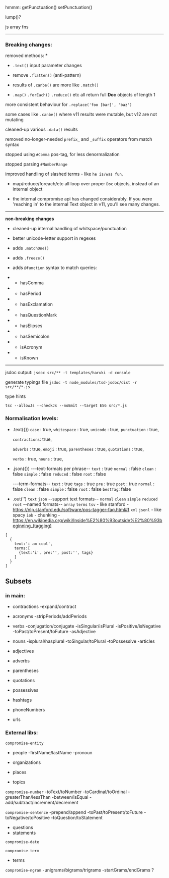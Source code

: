 hmmm:
  getPunctuation()
  setPunctuation()

  lump()?

  js array fns


---
### Breaking changes:

removed methods:
* 

 
* `.text()` input parameter changes
  
* remove `.flatten()` (anti-pattern)

* results of `.canbe()` are more like `.match()`

* `.map()` `.forEach()` `.reduce()` etc all return full **Doc** objects of length 1

more consistent behaviour for `.replace('foo [bar]', 'baz')`

some cases like `.canbe()` where v11 results were mutable, but v12 are not mutating

cleaned-up various `.data()` results

removed no-longer-needed `prefix_` and `_suffix` operators from match syntax

stopped using `#Comma` pos-tag, for less denormalization

stopped parsing `#NumberRange`

improved handling of slashed terms - like `he is/was fun.`

* map/reduce/foreach/etc all loop over proper `Doc` objects, instead of an internal object

* the internal compromise api has changed considerably. If you were 'reaching in' to the internal Text object in v11, you'll see many changes.
---

**non-breaking changes**

* cleaned-up internal handling of whitspace/punctuation
  
* better unicode-letter support in regexes

* adds `.matchOne()`
* adds `.freeze()`

* adds `@function` syntax to match queries:
* *  hasComma
* *  hasPeriod
* *  hasExclamation
* *  hasQuestionMark
* *  hasElipses
* *  hasSemicolon
* *  isAcronym
* *  isKnown

---

jsdoc output:
`jsdoc src/** -t templates/haruki -d console`

generate typings file
`jsdoc -t node_modules/tsd-jsdoc/dist -r src/**/*.js`

type hints

`tsc --allowJs --checkJs --noEmit --target ES6 src/*.js`


### Normalisation levels:

* .text({})
    `case` : true,
    `whitespace` : true,
    `unicode` : true,
    `punctuation` : true,

    `contractions`:  true,

    `adverbs` : true,
    `emoji` : true,
    `parentheses` : true,
    `quotations` : true,

    `verbs` : true,
    `nouns` : true,

* .json({})
  ---text-formats per phrase--
    `text` : true
    `normal` : false
    `clean` : false
    `simple` : false
    `reduced` : false
    `root` : false

  ---term-formats--
    `text` : true
    `tags` : true
    `pre` : true
    `post` : true
    `normal` : false
    `clean` : false
    `simple` : false
    `root` : false
    `bestTag`: false


* .out('')
  `text`
  `json`
    --support text formats--
  `normal`
  `clean`
  `simple`
  `reduced`
  `root`
   --named formats--
  `array`
  `terms`
  `tsv` - like stanford  -https://nlp.stanford.edu/software/pos-tagger-faq.html#f
  `xml`
  `jsonl` - like spacy
  `iob` - chunking - https://en.wikipedia.org/wiki/Inside%E2%80%93outside%E2%80%93beginning_(tagging)

```
[
  {
    text:'i am cool',
    terms:[
      {text:'i', pre:'', post:'', tags}
    ]
  }
]
```



## Subsets

### in main:

- contractions
  -expand/contract

- acronyms
  -stripPeriods/addPeriods

* verbs
  -conjugation/conjugate
  -isSingular/isPlural
  -isPositive/isNegative
  -toPast/toPresent/toFuture
  -asAdjective

* nouns
  -isplural/hasplural
  -toSingular/toPlural
  -toPossessive
  -articles

* adjectives
* adverbs
* parentheses
* quotations
* possessives

* hashtags
* phoneNumbers
* urls

### External libs:

`compromise-entity`

- people
  -firstName/lastName
  -pronoun

- organizations
- places
- topics

`compromise-number`
-toText/toNumber
-toCardinal/toOrdinal
-greaterThan/lessThan
-between/isEqual
-add/subtract/increment/decrement

`compromise-sentence`
-prepend/append
-toPast/toPresent/toFuture
-toNegative/toPositive
-toQuestion/toStatement

- questions
- statements

`compromise-date`

`compromise-term`

- terms

`compromise-ngram`
-unigrams/bigrams/trigrams
-startGrams/endGrams ?
